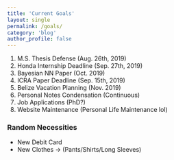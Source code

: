 ```yaml
---
title: 'Current Goals'
layout: single
permalink: /goals/
category: 'blog'
author_profile: false
---
```


1. M.S. Thesis Defense (Aug. 26th, 2019)
2. Honda Internship Deadline (Sep. 27th, 2019)
3. Bayesian NN Paper (Oct. 2019)
4. ICRA Paper Deadline (Sep. 15th, 2019)
5. Belize Vacation Planning (Nov. 2019)
6. Personal Notes Condensation (Continuous)
7. Job Applications (PhD?)
8. Website Maintenance (Personal Life Maintenance lol)

### Random Necessities
- New Debit Card
- New Clothes -> (Pants/Shirts/Long Sleeves)